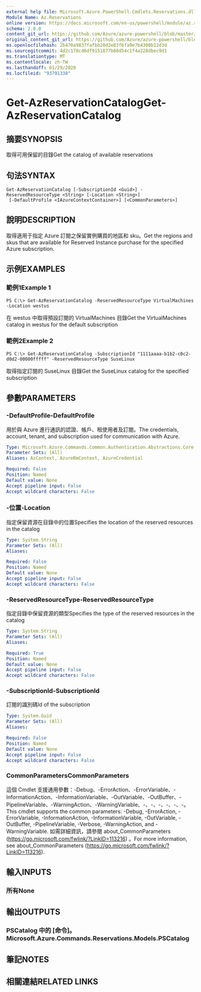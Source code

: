 ```yaml
---
external help file: Microsoft.Azure.PowerShell.Cmdlets.Reservations.dll-Help.xml
Module Name: Az.Reservations
online version: https://docs.microsoft.com/en-us/powershell/module/az.reservations/get-azreservationcatalog
schema: 2.0.0
content_git_url: https://github.com/Azure/azure-powershell/blob/master/src/Reservations/Reservations/help/Get-AzReservationCatalog.md
original_content_git_url: https://github.com/Azure/azure-powershell/blob/master/src/Reservations/Reservations/help/Get-AzReservationCatalog.md
ms.openlocfilehash: 2b470a9837fafbb20d2e83f6fa9e7b4308b12d3d
ms.sourcegitcommit: 4d2c178cd6df9151877b08d54c1f4a228dbec9d1
ms.translationtype: MT
ms.contentlocale: zh-TW
ms.lasthandoff: 01/29/2020
ms.locfileid: "93791338"
---
```

# <span data-ttu-id="e20f6-101">Get-AzReservationCatalog</span><span class="sxs-lookup"><span data-stu-id="e20f6-101">Get-AzReservationCatalog</span></span>

## <span data-ttu-id="e20f6-102">摘要</span><span class="sxs-lookup"><span data-stu-id="e20f6-102">SYNOPSIS</span></span>
<span data-ttu-id="e20f6-103">取得可用保留的目錄</span><span class="sxs-lookup"><span data-stu-id="e20f6-103">Get the catalog of available reservations</span></span>

## <span data-ttu-id="e20f6-104">句法</span><span class="sxs-lookup"><span data-stu-id="e20f6-104">SYNTAX</span></span>

```
Get-AzReservationCatalog [-SubscriptionId <Guid>] -ReservedResourceType <String> [-Location <String>]
 [-DefaultProfile <IAzureContextContainer>] [<CommonParameters>]
```

## <span data-ttu-id="e20f6-105">說明</span><span class="sxs-lookup"><span data-stu-id="e20f6-105">DESCRIPTION</span></span>
<span data-ttu-id="e20f6-106">取得適用于指定 Azure 訂閱之保留實例購買的地區和 sku。</span><span class="sxs-lookup"><span data-stu-id="e20f6-106">Get the regions and skus that are available for Reserved Instance purchase for the specified Azure subscription.</span></span>

## <span data-ttu-id="e20f6-107">示例</span><span class="sxs-lookup"><span data-stu-id="e20f6-107">EXAMPLES</span></span>

### <span data-ttu-id="e20f6-108">範例1</span><span class="sxs-lookup"><span data-stu-id="e20f6-108">Example 1</span></span>
```
PS C:\> Get-AzReservationCatalog -ReservedResourceType VirtualMachines -Location westus
```

<span data-ttu-id="e20f6-109">在 westus 中取得預設訂閱的 VirtualMachines 目錄</span><span class="sxs-lookup"><span data-stu-id="e20f6-109">Get the VirtualMachines catalog in westus for the default subscription</span></span>

### <span data-ttu-id="e20f6-110">範例2</span><span class="sxs-lookup"><span data-stu-id="e20f6-110">Example 2</span></span>
```
PS C:\> Get-AzReservationCatalog -SubscriptionId "1111aaaa-b1b2-c0c2-d0d2-00000fffff" -ReservedResourceType SuseLinux
```

<span data-ttu-id="e20f6-111">取得指定訂閱的 SuseLinux 目錄</span><span class="sxs-lookup"><span data-stu-id="e20f6-111">Get the SuseLinux catalog for the specified subscription</span></span>

## <span data-ttu-id="e20f6-112">參數</span><span class="sxs-lookup"><span data-stu-id="e20f6-112">PARAMETERS</span></span>

### <span data-ttu-id="e20f6-113">-DefaultProfile</span><span class="sxs-lookup"><span data-stu-id="e20f6-113">-DefaultProfile</span></span>
<span data-ttu-id="e20f6-114">用於與 Azure 進行通訊的認證、帳戶、租使用者及訂閱。</span><span class="sxs-lookup"><span data-stu-id="e20f6-114">The credentials, account, tenant, and subscription used for communication with Azure.</span></span>

```yaml
Type: Microsoft.Azure.Commands.Common.Authentication.Abstractions.Core.IAzureContextContainer
Parameter Sets: (All)
Aliases: AzContext, AzureRmContext, AzureCredential

Required: False
Position: Named
Default value: None
Accept pipeline input: False
Accept wildcard characters: False
```

### <span data-ttu-id="e20f6-115">-位置</span><span class="sxs-lookup"><span data-stu-id="e20f6-115">-Location</span></span>
<span data-ttu-id="e20f6-116">指定保留資源在目錄中的位置</span><span class="sxs-lookup"><span data-stu-id="e20f6-116">Specifies the location of the reserved resources in the catalog</span></span>

```yaml
Type: System.String
Parameter Sets: (All)
Aliases:

Required: False
Position: Named
Default value: None
Accept pipeline input: False
Accept wildcard characters: False
```

### <span data-ttu-id="e20f6-117">-ReservedResourceType</span><span class="sxs-lookup"><span data-stu-id="e20f6-117">-ReservedResourceType</span></span>
<span data-ttu-id="e20f6-118">指定目錄中保留資源的類型</span><span class="sxs-lookup"><span data-stu-id="e20f6-118">Specifies the type of the reserved resources in the catalog</span></span>

```yaml
Type: System.String
Parameter Sets: (All)
Aliases:

Required: True
Position: Named
Default value: None
Accept pipeline input: False
Accept wildcard characters: False
```

### <span data-ttu-id="e20f6-119">-SubscriptionId</span><span class="sxs-lookup"><span data-stu-id="e20f6-119">-SubscriptionId</span></span>
<span data-ttu-id="e20f6-120">訂閱的識別碼</span><span class="sxs-lookup"><span data-stu-id="e20f6-120">Id of the subscription</span></span>

```yaml
Type: System.Guid
Parameter Sets: (All)
Aliases:

Required: False
Position: Named
Default value: None
Accept pipeline input: False
Accept wildcard characters: False
```

### <span data-ttu-id="e20f6-121">CommonParameters</span><span class="sxs-lookup"><span data-stu-id="e20f6-121">CommonParameters</span></span>
<span data-ttu-id="e20f6-122">這個 Cmdlet 支援通用參數：-Debug、-ErrorAction、-ErrorVariable、-InformationAction、-InformationVariable、-OutVariable、-OutBuffer、-PipelineVariable、-WarningAction、-WarningVariable、-、-、-、-、-、-。</span><span class="sxs-lookup"><span data-stu-id="e20f6-122">This cmdlet supports the common parameters: -Debug, -ErrorAction, -ErrorVariable, -InformationAction, -InformationVariable, -OutVariable, -OutBuffer, -PipelineVariable, -Verbose, -WarningAction, and -WarningVariable.</span></span> <span data-ttu-id="e20f6-123">如需詳細資訊，請參閱 about_CommonParameters (https://go.microsoft.com/fwlink/?LinkID=113216) 。</span><span class="sxs-lookup"><span data-stu-id="e20f6-123">For more information, see about_CommonParameters (https://go.microsoft.com/fwlink/?LinkID=113216).</span></span>

## <span data-ttu-id="e20f6-124">輸入</span><span class="sxs-lookup"><span data-stu-id="e20f6-124">INPUTS</span></span>

### <span data-ttu-id="e20f6-125">所有</span><span class="sxs-lookup"><span data-stu-id="e20f6-125">None</span></span>

## <span data-ttu-id="e20f6-126">輸出</span><span class="sxs-lookup"><span data-stu-id="e20f6-126">OUTPUTS</span></span>

### <span data-ttu-id="e20f6-127">PSCatalog 中的 [命令]。</span><span class="sxs-lookup"><span data-stu-id="e20f6-127">Microsoft.Azure.Commands.Reservations.Models.PSCatalog</span></span>

## <span data-ttu-id="e20f6-128">筆記</span><span class="sxs-lookup"><span data-stu-id="e20f6-128">NOTES</span></span>

## <span data-ttu-id="e20f6-129">相關連結</span><span class="sxs-lookup"><span data-stu-id="e20f6-129">RELATED LINKS</span></span>
